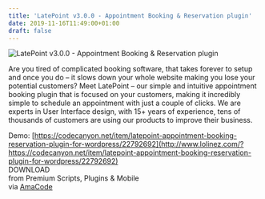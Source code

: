 ```yaml
---
title: 'LatePoint v3.0.0 - Appointment Booking & Reservation plugin'
date: 2019-11-16T11:49:00+01:00
draft: false
---
```


![LatePoint v3.0.0 - Appointment Booking & Reservation plugin](http://www.codelist.cc/uploads/posts/2019-11/1573839734_latepoint.jpg "LatePoint v3.0.0 - Appointment Booking & Reservation plugin")  
  
Are you tired of complicated booking software, that takes forever to setup and once you do – it slows down your whole website making you lose your potential customers? Meet LatePoint – our simple and intuitive appointment booking plugin that is focused on your customers, making it incredibly simple to schedule an appointment with just a couple of clicks. We are experts in User Interface design, with 15+ years of experience, tens of thousands of customers are using our products to improve their business.  
  
Demo: [https://codecanyon.net/item/latepoint-appointment-booking-reservation-plugin-for-wordpress/22792692](http://www.lolinez.com/?https://codecanyon.net/item/latepoint-appointment-booking-reservation-plugin-for-wordpress/22792692)  
DOWNLOAD  
from Premium Scripts, Plugins & Mobile  
via [AmaCode](https://amazcode.ooo)